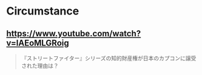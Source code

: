 # Circumstance

## https://www.youtube.com/watch?v=lAEoMLGRoig

> 『ストリートファイター』シリーズの知的財産権が日本のカプコンに譲受された理由は？ 
